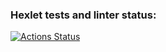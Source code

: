 ### Hexlet tests and linter status:
[![Actions Status](https://github.com/Jejjii/java-project-61/workflows/hexlet-check/badge.svg)](https://github.com/Jejjii/java-project-61/actions)